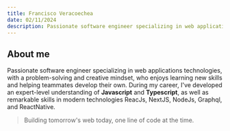```yaml
---
title: Francisco Veracoechea
date: 02/11/2024
description: Passionate software engineer specializing in web applications technologies.
---
```


## About me

Passionate software engineer specializing in web applications technologies, with a
problem-solving and creative mindset, who enjoys learning new skills and helping teammates
develop their own. During my career, I've developed an expert-level understanding of
**Javascript** and **Typescript**, as well as remarkable skills in modern technologies
ReacJs, NextJS, NodeJs, Graphql, and ReactNative.

> Building tomorrow's web today, one line of code at the time.
